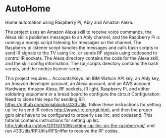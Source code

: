 # AutoHome
Home automation using Raspberry Pi, Ably and Amazon Alexa.

The project uses an Amazon Alexa skill to receive voice commands, the Alexa skills publishes messages to an Ably channel, and the Raspberry Pi is running a nodejs script listening for messages on the channel. The Raspberry pi listener script handles the messages and calls bash scripts to send IR signals to the TV using lirc, or sends RF signals using codesend to control IR sockets. The Alexa directory contains the code for the Alexa skill, and the skill config information. The rpi_scripts directory contains the bash scripts, and the nodejs listener script.

This project requires...
Accounts/Keys: an IBM Watson API key, an Ably key, an Amazon developer account, an Alexa account, and an AWS account
Hardware: Amazon Alexa, RF sockets, IR light, Raspberry Pi, and either soldering equipment or a bread board to configure the circuit
Configuration: Need to clone this repo for sending RF: https://github.com/ninjablocks/433Utils, follow these instructions for setting up lirc to send IR codes http://www.lirc.org/git.html, and then the proper gpio pins have to be configured to properly use lirc, and codesend. This tutorial contains instructions for setting up lirc http://alexba.in/blog/2013/01/06/setting-up-lirc-on-the-raspberrypi/, and run 433Utils/RPiUtils/RFSniffer to receive the RF codes.
